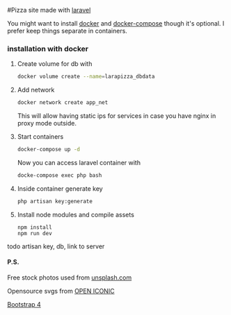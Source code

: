 #Pizza site made with [laravel](https://laravel.com/)

You might want to install [docker](https://docs.docker.com/get-docker/) and [docker-compose](https://docs.docker.com/compose/install/) though it's optional.
I prefer keep things separate in containers.


### installation with docker

1. Create volume for db with
    ```bash
    docker volume create --name=larapizza_dbdata
    ```

2. Add network
    ```bash
    docker network create app_net
    ``` 
    This will allow having static ips for services in case you have nginx in proxy mode outside.
    
3. Start containers
    ```bash
   docker-compose up -d 
   ```
   Now you can access laravel container with
   ```bash
   docke-compose exec php bash
   ``` 

4. Inside container generate key
   ```bash
   php artisan key:generate 
   ```   
   
5. Install node modules and compile assets
   ```
   npm install
   npm run dev
   ```


todo artisan key, db, link to server


#### P.S.

Free stock photos used from [unsplash.com](https://unsplash.com)

Opensource svgs from [OPEN ICONIC](https://useiconic.com/open/)

[Bootstrap 4](https://getbootstrap.com/)
